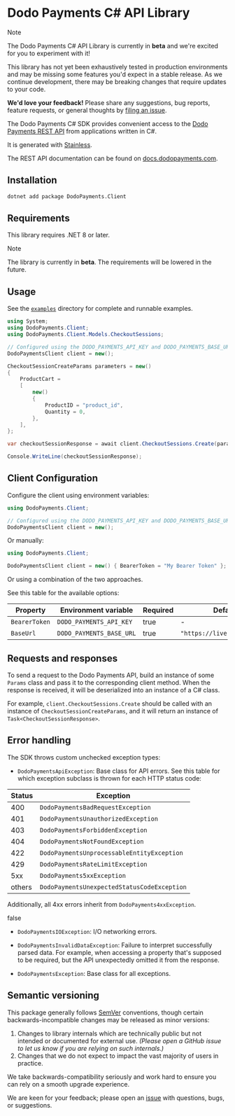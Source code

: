 # Dodo Payments C# API Library

> [!NOTE]
> The Dodo Payments C# API Library is currently in **beta** and we're excited for you to experiment with it!
>
> This library has not yet been exhaustively tested in production environments and may be missing some features you'd expect in a stable release. As we continue development, there may be breaking changes that require updates to your code.
>
> **We'd love your feedback!** Please share any suggestions, bug reports, feature requests, or general thoughts by [filing an issue](https://www.github.com/dodopayments/dodopayments-csharp/issues/new).

The Dodo Payments C# SDK provides convenient access to the [Dodo Payments REST API](https://docs.dodopayments.com/api-reference/introduction) from applications written in C#.

It is generated with [Stainless](https://www.stainless.com/).

The REST API documentation can be found on [docs.dodopayments.com](https://docs.dodopayments.com/api-reference/introduction).

## Installation

```bash
dotnet add package DodoPayments.Client
```

## Requirements

This library requires .NET 8 or later.

> [!NOTE]
> The library is currently in **beta**. The requirements will be lowered in the future.

## Usage

See the [`examples`](examples) directory for complete and runnable examples.

```csharp
using System;
using DodoPayments.Client;
using DodoPayments.Client.Models.CheckoutSessions;

// Configured using the DODO_PAYMENTS_API_KEY and DODO_PAYMENTS_BASE_URL environment variables
DodoPaymentsClient client = new();

CheckoutSessionCreateParams parameters = new()
{
    ProductCart =
    [
        new()
        {
            ProductID = "product_id",
            Quantity = 0,
        },
    ],
};

var checkoutSessionResponse = await client.CheckoutSessions.Create(parameters);

Console.WriteLine(checkoutSessionResponse);
```

## Client Configuration

Configure the client using environment variables:

```csharp
using DodoPayments.Client;

// Configured using the DODO_PAYMENTS_API_KEY and DODO_PAYMENTS_BASE_URL environment variables
DodoPaymentsClient client = new();
```

Or manually:

```csharp
using DodoPayments.Client;

DodoPaymentsClient client = new() { BearerToken = "My Bearer Token" };
```

Or using a combination of the two approaches.

See this table for the available options:

| Property      | Environment variable     | Required | Default value                     |
| ------------- | ------------------------ | -------- | --------------------------------- |
| `BearerToken` | `DODO_PAYMENTS_API_KEY`  | true     | -                                 |
| `BaseUrl`     | `DODO_PAYMENTS_BASE_URL` | true     | `"https://live.dodopayments.com"` |

## Requests and responses

To send a request to the Dodo Payments API, build an instance of some `Params` class and pass it to the corresponding client method. When the response is received, it will be deserialized into an instance of a C# class.

For example, `client.CheckoutSessions.Create` should be called with an instance of `CheckoutSessionCreateParams`, and it will return an instance of `Task<CheckoutSessionResponse>`.

## Error handling

The SDK throws custom unchecked exception types:

- `DodoPaymentsApiException`: Base class for API errors. See this table for which exception subclass is thrown for each HTTP status code:

| Status | Exception                                   |
| ------ | ------------------------------------------- |
| 400    | `DodoPaymentsBadRequestException`           |
| 401    | `DodoPaymentsUnauthorizedException`         |
| 403    | `DodoPaymentsForbiddenException`            |
| 404    | `DodoPaymentsNotFoundException`             |
| 422    | `DodoPaymentsUnprocessableEntityException`  |
| 429    | `DodoPaymentsRateLimitException`            |
| 5xx    | `DodoPayments5xxException`                  |
| others | `DodoPaymentsUnexpectedStatusCodeException` |

Additionally, all 4xx errors inherit from `DodoPayments4xxException`.

false

- `DodoPaymentsIOException`: I/O networking errors.

- `DodoPaymentsInvalidDataException`: Failure to interpret successfully parsed data. For example, when accessing a property that's supposed to be required, but the API unexpectedly omitted it from the response.

- `DodoPaymentsException`: Base class for all exceptions.

## Semantic versioning

This package generally follows [SemVer](https://semver.org/spec/v2.0.0.html) conventions, though certain backwards-incompatible changes may be released as minor versions:

1. Changes to library internals which are technically public but not intended or documented for external use. _(Please open a GitHub issue to let us know if you are relying on such internals.)_
2. Changes that we do not expect to impact the vast majority of users in practice.

We take backwards-compatibility seriously and work hard to ensure you can rely on a smooth upgrade experience.

We are keen for your feedback; please open an [issue](https://www.github.com/dodopayments/dodopayments-csharp/issues) with questions, bugs, or suggestions.

